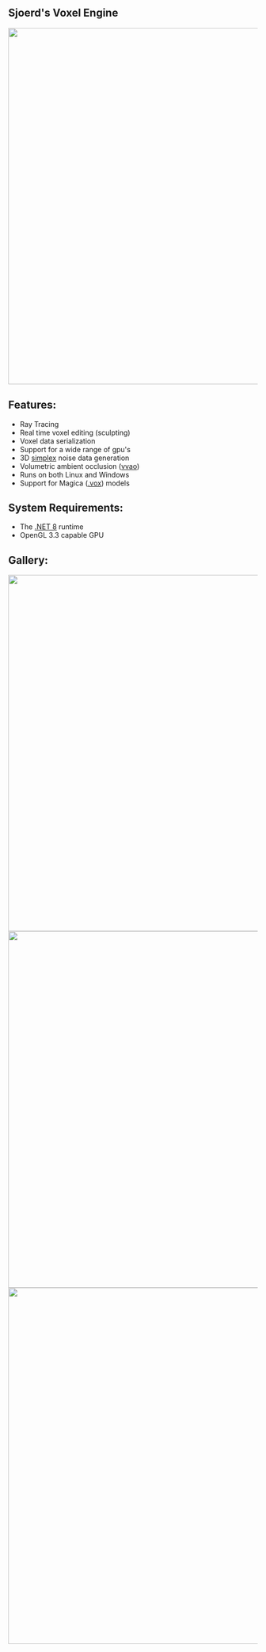 ## Sjoerd's Voxel Engine
<img width="720" src="https://github.com/sjoerdev/voxel-engine/assets/59654421/4d1f0fa2-76aa-4f44-b7cd-bf535e3cdd4d">

## Features:
- Ray Tracing
- Real time voxel editing (sculpting)
- Voxel data serialization
- Support for a wide range of gpu's
- 3D [simplex](https://github.com/WardBenjamin/SimplexNoise/blob/master/SimplexNoise/Noise.cs) noise data generation
- Volumetric ambient occlusion ([vvao](https://www.youtube.com/watch?v=3WaLMBiezMU))
- Runs on both Linux and Windows
- Support for Magica ([.vox](https://github.com/ephtracy/voxel-model)) models

## System Requirements:
- The [.NET 8](https://dotnet.microsoft.com/en-us/download/dotnet/8.0) runtime
- OpenGL 3.3 capable GPU

## Gallery:
<img width="720" src="https://github.com/sjoerdev/voxel-engine/assets/59654421/c85557f6-bf82-4c2a-8b2e-c05d298bc103">
<img width="720" src="https://github.com/sjoerdev/voxel-engine/assets/59654421/0439b611-fe96-4b93-9f20-4719b3243dc2">
<img width="720" src="https://github.com/sjoerdev/voxel-engine/assets/59654421/4d1f0fa2-76aa-4f44-b7cd-bf535e3cdd4d">
